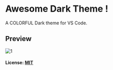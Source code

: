 
# Awesome Dark Theme !

A COLORFUL Dark theme for VS Code.

##  Preview

![1](https://user-images.githubusercontent.com/32095783/169777819-931e86e3-76b3-4863-90cd-fab17c94bd64.png)

#### License: [MIT](https://github.com/iSSamQa/vscode-awesome-dark-theme/blob/master/LICENSE)
